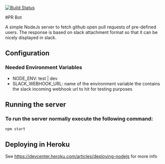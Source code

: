 [![Build Status](https://travis-ci.org/bennorwood/pr-bot.svg?branch=master)](https://travis-ci.org/bennorwood/pr-bot)

#PR Bot

A simple NodeJs server to fetch github open pull requests of pre-defined users. The response is based on slack attachment format so that it can be nicely displayed in slack.

## Configuration

### Needed Environment Variables
 - NODE_ENV: test | dev
 - SLACK_WEBHOOK_URL: name of the environment variable the contains the slack incoming webhook url to hit for testing purposes

## Running the server
### To run the server normally execute the following command:

```
npm start
```

## Deploying in Heroku
 See https://devcenter.heroku.com/articles/deploying-nodejs for more info